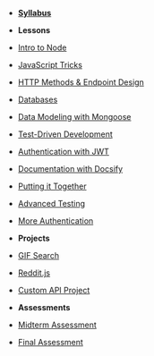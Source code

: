 - **[Syllabus](README.md)**

- **Lessons**
- [Intro to Node](Lessons/01-Intro-to-Node/)
- [JavaScript Tricks](Lessons/02-Intro-to-JS/)
- [HTTP Methods & Endpoint Design](Lessons/03-Http-Methods/)
- [Databases](Lessons/04-Databases/)
- [Data Modeling with Mongoose](Lessons/05-Data-Modeling/)
- [Test-Driven Development](Lessons/06-Test-Driven-Development/)
- [Authentication with JWT](Lessons/07-Authentication/)
- [Documentation with Docsify](Lessons/08-Documentation/)
- [Putting it Together](Lessons/09-Putting-it-Together/)
- [Advanced Testing](Lessons/10-Advanced-Testing/)
- [More Authentication](Lessons/11-More-Authentication/)

- **Projects**
- [GIF Search](https://www.makeschool.com/academy/track/gif-search-app-ynu)
- [Reddit.js](https://www.makeschool.com/academy/track/reddit-clone-in-node-js)
- [Custom API Project](Projects/02-Custom-API-Project.md)

- **Assessments**
- [Midterm Assessment](Assessments/midterm-assessment.md)
- [Final Assessment](Assessments/final-assessment.md)